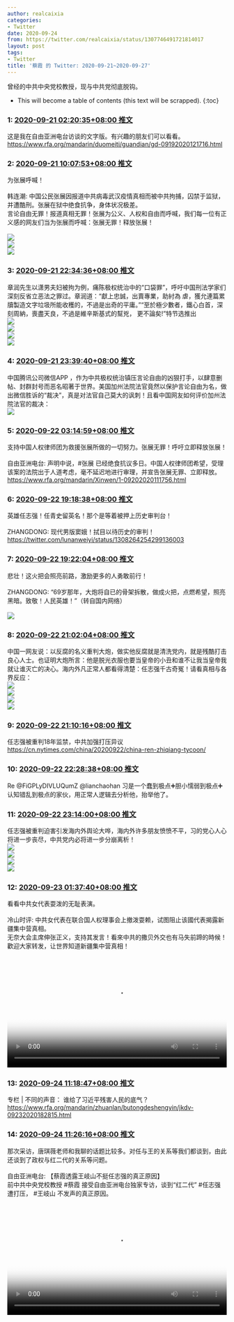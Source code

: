 ```yaml
---
author: realcaixia
categories:
- Twitter
date: 2020-09-24
from: https://twitter.com/realcaixia/status/1307746491721814017
layout: post
tags:
- Twitter
title: '蔡霞 的 Twitter: 2020-09-21~2020-09-27'
---
```


曾经的中共中央党校教授，现与中共党彻底脱钩。 

* This will become a table of contents (this text will be scrapped).
{:toc}

### 1: [2020-09-21 02:20:35+08:00 推文](https://twitter.com/realcaixia/status/1307746491721814017)

这是我在自由亚洲电台访谈的文字版。有兴趣的朋友们可以看看。 <a href="https://www.rfa.org/mandarin/duomeiti/guandian/gd-09192020121716.html" target="_blank" rel="noopener noreferrer">https://www.rfa.org/mandarin/duomeiti/guandian/gd-09192020121716.html</a>

### 2: [2020-09-21 10:07:53+08:00 推文](https://twitter.com/realcaixia/status/1307864094557507585)

为张展呼喊！ <br><br>韩连潮: 中国公民张展因报道中共病毒武汉疫情真相而被中共拘捕，囚禁于监狱，并遭酷刑。张展在狱中绝食抗争，身体状况极差。<br>言论自由无罪！报道真相无罪！张展为公义、人权和自由而呼喊，我们每一位有正义感的网友们当为张展而呼喊：张展无罪！释放张展！ <br><br><img src="https://pbs.twimg.com/media/EiZj2wfXYAYO3HJ?format=jpg&name=orig" referrerpolicy="no-referrer"><br><img src="https://pbs.twimg.com/media/EiZj2whWoAEg5pL?format=jpg&name=orig" referrerpolicy="no-referrer"><br><img src="https://pbs.twimg.com/media/EiZj2whWsAAwCaq?format=jpg&name=orig" referrerpolicy="no-referrer">

### 3: [2020-09-21 22:34:36+08:00 推文](https://twitter.com/realcaixia/status/1308052009048780800)

章润先生以潇男夫妇被拘为例，痛陈极权统治中的“口袋罪”，呼吁中国刑法学家们深刻反省立恶法之罪过。章润道：“獻上忠誠，出賣專業，助紂為 虐，獲允連篇累牘製造文字垃圾所能收穫的，不過是出奇的平庸。”“至於極少數者，鐵心白首，深刻周納，喪盡天良，不過是維辛斯基式的幫兇， 更不論矣!”特节选推出 <br><img src="https://pbs.twimg.com/media/EiciNODXgAEg6Ut?format=jpg&name=orig" referrerpolicy="no-referrer"><br><img src="https://pbs.twimg.com/media/EiciNOEXcAAvdX6?format=jpg&name=orig" referrerpolicy="no-referrer"><br><img src="https://pbs.twimg.com/media/EiciNOCXYAEMIjZ?format=jpg&name=orig" referrerpolicy="no-referrer"><br><img src="https://pbs.twimg.com/media/EiciNODXgAA23cR?format=jpg&name=orig" referrerpolicy="no-referrer">

### 4: [2020-09-21 23:39:40+08:00 推文](https://twitter.com/realcaixia/status/1308068385109028865)

中国腾讯公司微信APP ，作为中共极权统治镇压言论自由的凶狠打手，以肆意删帖、封群封号而恶名昭著于世界。美国加州法院法官竟然以保护言论自由为名，做出微信胜诉的“裁决”，真是对法官自己莫大的讽刺！且看中国网友如何评价加州法院法官的裁决： <br><img src="https://pbs.twimg.com/media/EicxQcaXkAE6cDM?format=jpg&name=orig" referrerpolicy="no-referrer">

### 5: [2020-09-22 03:14:59+08:00 推文](https://twitter.com/realcaixia/status/1308122573666947073)

支持中国人权律师团为救援张展所做的一切努力。张展无罪！呼吁立即释放张展！ <br><br>自由亚洲电台: 声明中说，#张展 已经绝食抗议多日。中国人权律师团希望，受理该案的法院出于人道考虑，毫不延迟地进行审理，并宣告张展无罪、立即释放。<br><a href="https://www.rfa.org/mandarin/Xinwen/1-09202020111756.html" target="_blank" rel="noopener noreferrer">https://www.rfa.org/mandarin/Xinwen/1-09202020111756.html</a>

### 6: [2020-09-22 19:18:38+08:00 推文](https://twitter.com/realcaixia/status/1308365082250874880)

英雄任志强！任青史留英名！那个是等着被押上历史审判台！ <br><br>ZHANGDONG: 现代男版窦娥！拭目以待历史的审判！ <br><a href="https://twitter.com/lunanweiyi/status/1308264254299136003" target="_blank" rel="noopener noreferrer">https://twitter.com/lunanweiyi/status/1308264254299136003</a>

### 7: [2020-09-22 19:22:04+08:00 推文](https://twitter.com/realcaixia/status/1308365946327887872)

悲壮！这火把会照亮前路，激励更多的人勇敢前行！ <br><br>ZHANGDONG: “69岁那年，大炮将自已的骨架拆散，做成火把，点燃希望，照亮黑暗。致敬！人民英雄！”（转自国内网络） <br><br><img src="https://pbs.twimg.com/media/EigZBroXsAA6cDU?format=jpg&name=orig" referrerpolicy="no-referrer">

### 8: [2020-09-22 21:02:04+08:00 推文](https://twitter.com/realcaixia/status/1308391111707234310)

中国一网友说：以反腐的名义重判大炮，做实他反腐就是清洗党内，就是残酷打击良心人士。也证明大炮所言：他是脱光衣服也要当皇帝的小丑和谁不让我当皇帝我就让谁灭亡的决心。海内外凡正常人都看得清楚：任志强千古奇冤！请看真相与各界反应： <br><img src="https://pbs.twimg.com/media/EihWwQFWAAISPPm?format=jpg&name=orig" referrerpolicy="no-referrer"><br><img src="https://pbs.twimg.com/media/EihWwQIXYAAMGTU?format=jpg&name=orig" referrerpolicy="no-referrer"><br><img src="https://pbs.twimg.com/media/EihWwQHWAAAAYY7?format=jpg&name=orig" referrerpolicy="no-referrer"><br><img src="https://pbs.twimg.com/media/EihWwQIXsAEtWrD?format=jpg&name=orig" referrerpolicy="no-referrer">

### 9: [2020-09-22 21:10:16+08:00 推文](https://twitter.com/realcaixia/status/1308393175426437120)

任志强被重判18年监禁，中共加强打压异议 <a href="https://cn.nytimes.com/china/20200922/china-ren-zhiqiang-tycoon/" target="_blank" rel="noopener noreferrer">https://cn.nytimes.com/china/20200922/china-ren-zhiqiang-tycoon/</a>

### 10: [2020-09-22 22:28:38+08:00 推文](https://twitter.com/realcaixia/status/1308412899183013894)

Re @FiGPLyDIVLUQumZ @lianchaohan 习是一个蠢到极点➕胆小懦弱到极点➕认知错乱到极点的家伙，用正常人逻辑去分析他，抬举他了。

### 11: [2020-09-22 23:14:00+08:00 推文](https://twitter.com/realcaixia/status/1308424313649934339)

任志强被重判迫害引发海内外舆论大哗，海内外许多朋友愤愤不平，习的党心人心将进一步丧尽，中共党内必将进一步分崩离析！ <br><img src="https://pbs.twimg.com/media/Eih0-FwXsAADqLk?format=jpg&name=orig" referrerpolicy="no-referrer"><br><img src="https://pbs.twimg.com/media/Eih0-FyXsA0amRK?format=jpg&name=orig" referrerpolicy="no-referrer"><br><img src="https://pbs.twimg.com/media/Eih0-FxXYAYlmJM?format=jpg&name=orig" referrerpolicy="no-referrer"><br><img src="https://pbs.twimg.com/media/Eih0-GBXYAIwRek?format=jpg&name=orig" referrerpolicy="no-referrer">

### 12: [2020-09-23 01:37:40+08:00 推文](https://twitter.com/realcaixia/status/1308460470689509381)

看看中共女代表耍泼的无耻表演。 <br><br>冷山时评: 中共女代表在联合国人权理事会上撤泼耍赖，试图阻止该國代表揭露新疆集中营真相。<br>无奈大会主席伸张正义，支持其发言！看來中共的撒贝外交也有马失前蹄的時候！<br>歡迎大家转发，让世界知道新疆集中营真相！<br><br><video src="https://video.twimg.com/ext_tw_video/1308240296833056768/pu/vid/960x544/8iLnOXv5O4tHfYfo.mp4?tag=10" controls="controls" poster="https://pbs.twimg.com/ext_tw_video_thumb/1308240296833056768/pu/img/1nW1JIhKO-Vwl-ik.jpg" style="width: 100%"></video>

### 13: [2020-09-24 11:18:47+08:00 推文](https://twitter.com/realcaixia/status/1308969099972825088)

专栏 | 不同的声音： 谁给了习近平残害人民的底气？ <a href="https://www.rfa.org/mandarin/zhuanlan/butongdeshengyin/jkdv-09232020182815.html" target="_blank" rel="noopener noreferrer">https://www.rfa.org/mandarin/zhuanlan/butongdeshengyin/jkdv-09232020182815.html</a>

### 14: [2020-09-24 11:26:16+08:00 推文](https://twitter.com/realcaixia/status/1308970982615519235)

那次采访，唐琪薇老师和我聊的话题比较多。对任与王的关系等我们都谈到，由此还谈到了政权与红二代的关系等问题。 <br><br>自由亚洲电台: 【蔡霞透露王岐山不挺任志强的真正原因】<br>前中共中央党校教授 #蔡霞 接受自由亚洲电台独家专访，谈到“红二代” #任志强 遭打压， #王岐山 不发声的真正原因。 <br><br><video src="https://video.twimg.com/ext_tw_video/1308891085553401857/pu/vid/720x720/OBwSsiGaJu9p2rEi.mp4?tag=10" controls="controls" poster="https://pbs.twimg.com/ext_tw_video_thumb/1308891085553401857/pu/img/fQ7lnqt6iWfWyT7R.jpg" style="width: 100%"></video>

